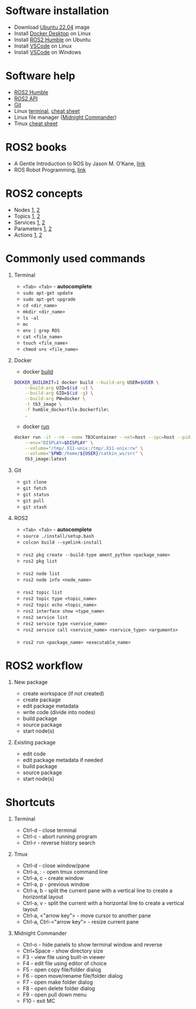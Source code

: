 # Software installation

* Download [Ubuntu 22.04](https://releases.ubuntu.com/jammy/) image
* Install [Docker Desktop](https://docs.docker.com/desktop/install/linux-install/) on Linux
* Install [ROS2 Humble](https://docs.ros.org/en/humble/Installation/Ubuntu-Install-Debians.html) on Ubuntu
* Install [VSCode](https://code.visualstudio.com/docs/setup/linux) on Linux
* Install [VSCode](https://code.visualstudio.com/download) on Windows

# Software help

* [ROS2 Humble](https://docs.ros.org/en/humble/Tutorials.html)
* [ROS2 API](https://docs.ros.org/en/humble/API-Docs.html)
* [Git](https://git-scm.com/docs/user-manual)
* Linux [terminal](https://linuxcommand.org/lc3_learning_the_shell.php), [cheat sheet](https://cheatography.com/davechild/cheat-sheets/linux-command-line/)
* Linux file manager ([Midnight Commander](https://linuxcommand.org/lc3_adv_mc.php))
* Tmux [cheat sheet](https://tmuxcheatsheet.com/)

# ROS2 books

* A Gentle Introduction to ROS by Jason M. O’Kane, [link](https://cse.sc.edu/~jokane/agitr/)
* ROS Robot Programming, [link](https://www.robotis.us/ros-robot-programming-book-digital-copy/)

# ROS2 concepts

* Nodes [1](https://docs.ros.org/en/humble/Concepts/Basic/About-Nodes.html), [2](https://docs.ros.org/en/humble/Tutorials/Beginner-CLI-Tools/Understanding-ROS2-Nodes/Understanding-ROS2-Nodes.html)
* Topics [1](https://docs.ros.org/en/humble/Concepts/Basic/About-Topics.html), [2](https://docs.ros.org/en/humble/Tutorials/Beginner-CLI-Tools/Understanding-ROS2-Topics/Understanding-ROS2-Topics.html)
* Services [1](https://docs.ros.org/en/humble/Concepts/Basic/About-Services.html), [2](https://docs.ros.org/en/humble/Tutorials/Beginner-CLI-Tools/Understanding-ROS2-Services/Understanding-ROS2-Services.html)
* Parameters [1](https://docs.ros.org/en/humble/Concepts/Basic/About-Parameters.html), [2](https://docs.ros.org/en/humble/Tutorials/Beginner-CLI-Tools/Understanding-ROS2-Parameters/Understanding-ROS2-Parameters.html)
* Actions [1](https://docs.ros.org/en/humble/Concepts/Basic/About-Actions.html), [2](https://docs.ros.org/en/humble/Tutorials/Beginner-CLI-Tools/Understanding-ROS2-Actions/Understanding-ROS2-Actions.html)

# Commonly used commands

1. Terminal

    * `<Tab> <Tab>` - **autocomplete**
    * `sudo apt-get update`
    * `sudo apt-get upgrade`
    * `cd <dir_name>` 
    * `mkdir <dir_name>`
    * `ls -al`
    * `mc`
    * `env | grep ROS`
    * `cat <file_name>`
    * `touch <file_name>`
    * `chmod u+x <file_name>`

2. Docker
    
    * docker [build](https://docs.docker.com/engine/reference/commandline/image_build/)
    ```bash
    DOCKER_BUILDKIT=1 docker build --build-arg USER=$USER \
        --build-arg UID=$(id -u) \
        --build-arg GID=$(id -g) \
        --build-arg PW=docker \
        -t tb3_image \
        -f humble_dockerfile.Dockerfile\
        .
    ```
    * docker [run](https://docs.docker.com/engine/reference/commandline/container_run/)
    ```bash
    docker run -it --rm --name TB3Container --net=host --ipc=host --pid=host --gpus=all --runtime=nvidia --privileged \
        --env="DISPLAY=$DISPLAY" \
        --volume="/tmp/.X11-unix:/tmp/.X11-unix:rw" \
        --volume="$PWD:/home/${USER}/catkin_ws/src" \
        tb3_image:latest
    ```    
3. Git

    * `git clone`
    * `git fetch`
    * `git status`
    * `git pull`
    * `git stash`

3. ROS2 
  
    * `<Tab> <Tab>` - **autocomplete**
    * `source ./install/setup.bash`
    * `colcon build --symlink-install`
    <br/><br/>
    * `ros2 pkg create --build-type ament_python <package_name>`
    * `ros2 pkg list`
    <br/><br/>
    * `ros2 node list`
    * `ros2 node info <node_name>`
    <br/><br/>
    * `ros2 topic list`
    * `ros2 topic type <topic_name>`
    * `ros2 topic echo <topic_name>`
    * `ros2 interface show <type_name>`
    * `ros2 service list`
    * `ros2 service type <service_name>`
    * `ros2 service call <service_name> <service_type> <arguments>`
    <br/><br/>
    * `ros2 run <package_name> <executable_name>`
    

# ROS2 workflow

1. New package
    * create workspace (if not created)
    * create package
    * edit package metadata
    * write code (divide into nodes)
    * build package
    * source package
    * start node(s)

2. Existing package
    * edit code
    * edit package metadata if needed
    * build package
    * source package
    * start node(s)

# Shortcuts

1. Terminal

    * Ctrl-d - close terminal
    * Ctrl-c - abort running program
    * Ctrl-r - reverse history search

2. Tmux

    * Ctrl-d - close window/pane
    * Ctrl-a, : - open tmux command line
    * Ctrl-a, c - create window
    * Ctrl-a, p - previous window
    * Ctrl-a, b - split the current pane with a vertical line to create a horizontal layout
    * Ctrl-a, v - split the current with a horizontal line to create a vertical layout
    * Ctrl-a, <"arrow key"> - move cursor to another pane
    * Ctrl-a, Ctrl-<"arrow key"> - resize current pane

3. Midnight Commander

    * Ctrl-o - hide panels to show terminal window and reverse
    * Ctrl+Space - show directory size
    * F3 - view file using built-in viewer
    * F4 - edit file using editor of choice
    * F5 - open copy file/folder dialog
    * F6 - open move/rename file/folder dialog
    * F7 - open make folder dialog
    * F8 - open delete folder dialog
    * F9 - open pull down menu
    * F10 - exit MC


